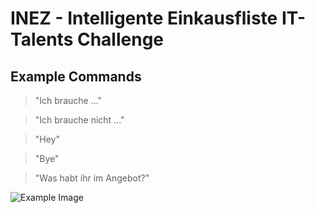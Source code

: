 # INEZ - Intelligente Einkausfliste IT-Talents Challenge
## Example Commands
> "Ich brauche ..."

> "Ich brauche nicht ..."

> "Hey"

> "Bye"

> "Was habt ihr im Angebot?"

![Example Image](https://i.ibb.co/cQ85kFC/image.png)
